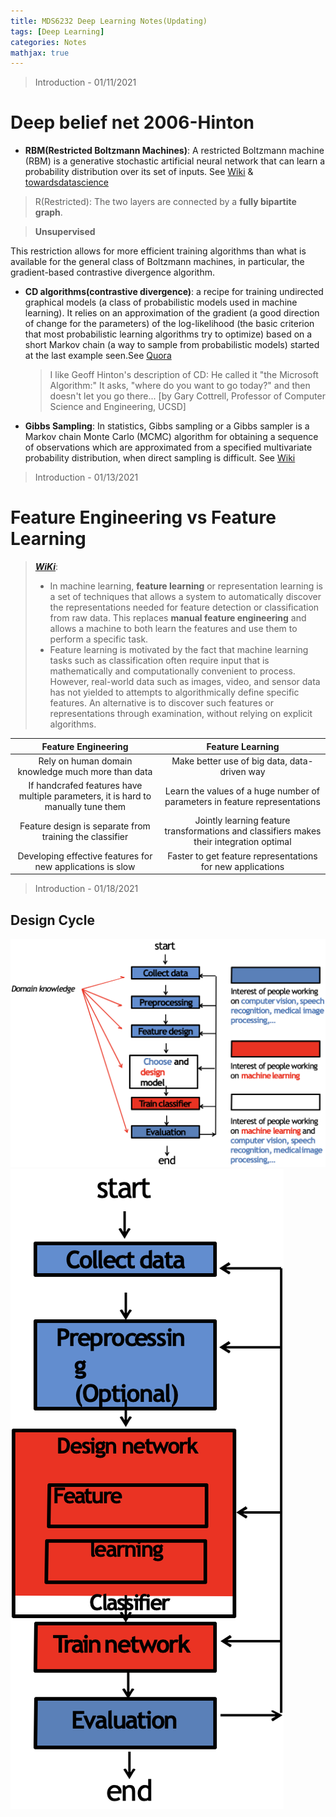 ```yaml
---
title: MDS6232 Deep Learning Notes(Updating)
tags: [Deep Learning]
categories: Notes
mathjax: true
---
```


> Introduction - 01/11/2021

# Deep belief net 2006-Hinton
- **RBM(Restricted Boltzmann Machines)**: A restricted Boltzmann machine (RBM) is a generative stochastic artificial neural network that can learn a probability distribution over its set of inputs. See [Wiki](https://en.wikipedia.org/wiki/Restricted_Boltzmann_machine) & [towardsdatascience](https://towardsdatascience.com/restricted-boltzmann-machines-simplified-eab1e5878976)

<!-- more -->
  > R(Restricted): The two layers are connected by a **fully bipartite graph**.

  > **Unsupervised**

  This restriction allows for more efficient training algorithms than what is available for the general class of Boltzmann machines, in particular, the gradient-based contrastive divergence algorithm.

- **CD algorithms(contrastive divergence)**: a recipe for training undirected graphical models (a class of probabilistic models used in machine learning). It relies on an approximation of the gradient (a good direction of change for the parameters) of the log-likelihood (the basic criterion that most probabilistic learning algorithms try to optimize) based on a short Markov chain (a way to sample from probabilistic models) started at the last example seen.See [Quora](https://www.quora.com/What-is-contrastive-divergence)
  > I like Geoff Hinton's description of CD: He called it "the Microsoft Algorithm:" It asks, "where do you want to go today?" and then doesn't let you go there... [by Gary Cottrell, Professor of Computer Science and Engineering, UCSD]

- **Gibbs Sampling**: In statistics, Gibbs sampling or a Gibbs sampler is a Markov chain Monte Carlo (MCMC) algorithm for obtaining a sequence of observations which are approximated from a specified multivariate probability distribution, when direct sampling is difficult. See [Wiki](https://en.wikipedia.org/wiki/Gibbs_sampling)

> Introduction - 01/13/2021
# Feature Engineering vs Feature Learning

> ***[WiKi](https://en.wikipedia.org/wiki/Feature_learning)***:
>  - In machine learning, **feature learning** or representation learning is a set of techniques that allows a system to automatically discover the representations needed for feature detection or classification from raw data. This replaces **manual feature engineering** and allows a machine to both learn the features and use them to perform a specific task.
>  - Feature learning is motivated by the fact that machine learning tasks such as classification often require input that is mathematically and computationally convenient to process. However, real-world data such as images, video, and sensor data has not yielded to attempts to algorithmically define specific features. An alternative is to discover such features or representations through examination, without relying on explicit algorithms.

| Feature Engineering        | Feature Learning |
| :-------------: |:-------------:|
| Rely on human domain knowledge much more than data      | Make better use of big data, data-driven way |
| If handcrafed features have multiple parameters, it is hard to manually tune them      | Learn the values of a huge number of parameters in feature representations      |
| Feature design is separate from training the classifier | Jointly learning feature transformations and classifiers makes their integration optimal      |
|Developing effective features for new applications is slow | Faster to get feature representations for new applications|

> Introduction - 01/18/2021
## Design Cycle

![Feature Engineering](../assets/Feature_Engineering_Design_Cycle.png) ![](../assets/Deep_Learning_Design_Cycle.png)
